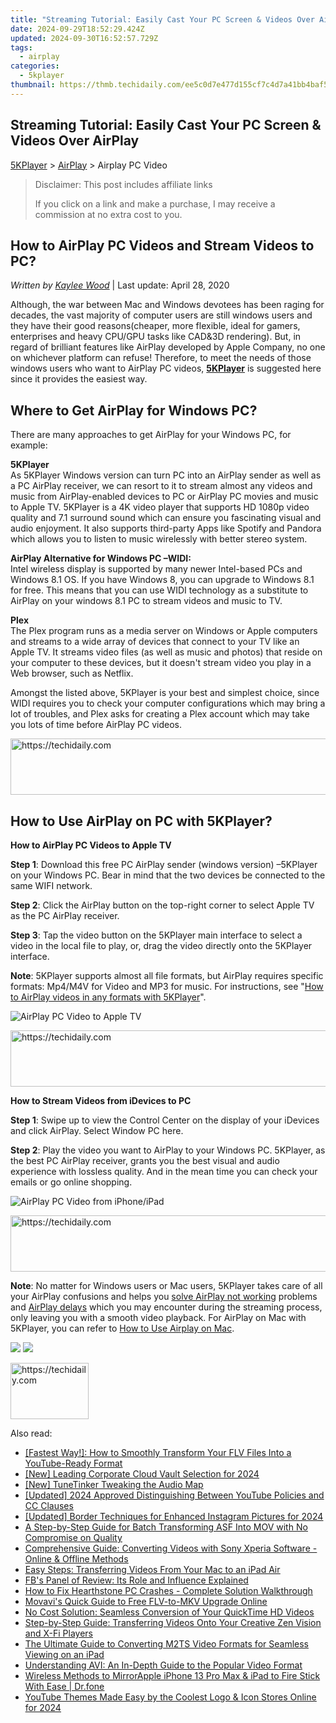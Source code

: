 ```yaml
---
title: "Streaming Tutorial: Easily Cast Your PC Screen & Videos Over AirPlay"
date: 2024-09-29T18:52:29.424Z
updated: 2024-09-30T16:52:57.729Z
tags:
  - airplay
categories:
  - 5kplayer
thumbnail: https://thmb.techidaily.com/ee5c0d7e477d155cf7c4d7a41bb4baf523bd4dd370c1eec84bd95b2e762714db.png
---
```


## Streaming Tutorial: Easily Cast Your PC Screen & Videos Over AirPlay

[5KPlayer](https://tools.techidaily.com/5kplayer/products/) \> [AirPlay](https://tools.techidaily.com/5kplayer/airplay/) \> Airplay PC Video

>  Disclaimer: This post includes affiliate links
>
>  If you click on a link and make a purchase, I may receive a commission at no extra cost to you.
>

## How to AirPlay PC Videos and Stream Videos to PC?

 _Written by [Kaylee Wood](https://www.quora.com/profile/Amanda-Hu-21)_ | Last update: April 28, 2020

Although, the war between Mac and Windows devotees has been raging for decades, the vast majority of computer users are still windows users and they have their good reasons(cheaper, more flexible, ideal for gamers, enterprises and heavy CPU/GPU tasks like CAD&3D rendering). But, in regard of brilliant features like AirPlay developed by Apple Company, no one on whichever platform can refuse! Therefore, to meet the needs of those windows users who want to AirPlay PC videos, [**5KPlayer**](https://tools.techidaily.com/5kplayer/products/) is suggested here since it provides the easiest way.

## Where to Get AirPlay for Windows PC?

There are many approaches to get AirPlay for your Windows PC, for example:

**5KPlayer**  
 As 5KPlayer Windows version can turn PC into an AirPlay sender as well as a PC AirPlay receiver, we can resort to it to stream almost any videos and music from AirPlay-enabled devices to PC or AirPlay PC movies and music to Apple TV. 5KPlayer is a 4K video player that supports HD 1080p video quality and 7.1 surround sound which can ensure you fascinating visual and audio enjoyment. It also supports third-party Apps like Spotify and Pandora which allows you to listen to music wirelessly with better stereo system.

**AirPlay Alternative for Windows PC –WIDI:**   
 Intel wireless display is supported by many newer Intel-based PCs and Windows 8.1 OS. If you have Windows 8, you can upgrade to Windows 8.1 for free. This means that you can use WIDI technology as a substitute to AirPlay on your windows 8.1 PC to stream videos and music to TV. 

**Plex**  
The Plex program runs as a media server on Windows or Apple computers and streams to a wide array of devices that connect to your TV like an Apple TV. It streams video files (as well as music and photos) that reside on your computer to these devices, but it doesn't stream video you play in a Web browser, such as Netflix.

Amongst the listed above, 5KPlayer is your best and simplest choice, since WIDI requires you to check your computer configurations which may bring a lot of troubles, and Plex asks for creating a Plex account which may take you lots of time before AirPlay PC videos.

<!-- affiliate ads begin -->
<a href="https://imp.i357552.net/c/5597632/1061528/11832" target="_top" id="1061528">
  <img src="//a.impactradius-go.com/display-ad/11832-1061528" border="0" alt="https://techidaily.com" width="728" height="90"/>
</a>
<img height="0" width="0" src="https://imp.i357552.net/i/5597632/1061528/11832" style="position:absolute;visibility:hidden;" border="0" />
<!-- affiliate ads end -->

## How to Use AirPlay on PC with 5KPlayer?

**How to AirPlay PC Videos to Apple TV** 

**Step 1**: Download this free PC AirPlay sender (windows version) –5KPlayer on your Windows PC. Bear in mind that the two devices be connected to the same WIFI network.

**Step 2**: Click the AirPlay button on the top-right corner to select Apple TV as the PC AirPlay receiver.

**Step 3**: Tap the video button on the 5KPlayer main interface to select a video in the local file to play, or, drag the video directly onto the 5KPlayer interface.

**Note**: 5KPlayer supports almost all file formats, but AirPlay requires specific formats: Mp4/M4V for Video and MP3 for music. For instructions, see "[How to AirPlay videos in any formats with 5KPlayer](https://tools.techidaily.com/5kplayer/airplay/)". 

![AirPlay PC Video to Apple TV](https://www.5kplayer.com/airplay/img/5k-airplay-xsy-airplay-with-win10-15021501.jpg) 

<!-- affiliate ads begin -->
<a href="https://united.elfm.net/c/5597632/2139563/4704" target="_top" id="2139563">
  <img src="//a.impactradius-go.com/display-ad/4704-2139563" border="0" alt="https://techidaily.com" width="728" height="90"/>
</a>
<img height="0" width="0" src="https://united.elfm.net/i/5597632/2139563/4704" style="position:absolute;visibility:hidden;" border="0" />
<!-- affiliate ads end -->

**How to Stream Videos from iDevices to PC**

**Step 1**: Swipe up to view the Control Center on the display of your iDevices and click AirPlay. Select Window PC here.

**Step 2**: Play the video you want to AirPlay to your Windows PC. 5KPlayer, as the best PC AirPlay receiver, grants you the best visual and audio experience with lossless quality. And in the mean time you can check your emails or go online shopping.

![AirPlay PC Video from iPhone/iPad](https://www.5kplayer.com/airplay/img/5k-airplay-pc-video-zjy-0320002.jpg) 

<!-- affiliate ads begin -->
<a href="https://unicoeye.pxf.io/c/5597632/2134248/18498" target="_top" id="2134248">
  <img src="//a.impactradius-go.com/display-ad/18498-2134248" border="0" alt="https://techidaily.com" width="728" height="90"/>
</a>
<img height="0" width="0" src="https://unicoeye.pxf.io/i/5597632/2134248/18498" style="position:absolute;visibility:hidden;" border="0" />
<!-- affiliate ads end -->

**Note**: No matter for Windows users or Mac users, 5KPlayer takes care of all your AirPlay confusions and helps you [solve AirPlay not working](https://tools.techidaily.com/5kplayer/airplay/) problems and [AirPlay delays](https://tools.techidaily.com/5kplayer/airplay/) which you may encounter during the streaming process, only leaving you with a smooth video playback. For AirPlay on Mac with 5KPlayer, you can refer to [How to Use Airplay on Mac](https://tools.techidaily.com/5kplayer/airplay/).

[![](https://www.5kplayer.com/airplay/../button/freedownwhitewin.png)](https://tools.techidaily.com/5kplayer/products/) [![](https://www.5kplayer.com/airplay/../button/freedownbackmac.png)](https://tools.techidaily.com/5kplayer/products/)

<!-- affiliate ads begin -->
<a href="https://aligracehair.sjv.io/c/5597632/2135409/19272" target="_top" id="2135409">
  <img src="//a.impactradius-go.com/display-ad/19272-2135409" border="0" alt="https://techidaily.com" width="125" height="90"/>
</a>
<img height="0" width="0" src="https://aligracehair.sjv.io/i/5597632/2135409/19272" style="position:absolute;visibility:hidden;" border="0" />
<!-- affiliate ads end -->

<ins class="adsbygoogle"
     style="display:block"
     data-ad-format="autorelaxed"
     data-ad-client="ca-pub-7571918770474297"
     data-ad-slot="1223367746"></ins>

<ins class="adsbygoogle"
     style="display:block"
     data-ad-client="ca-pub-7571918770474297"
     data-ad-slot="8358498916"
     data-ad-format="auto"
     data-full-width-responsive="true"></ins>

<span class="atpl-alsoreadstyle">Also read:</span>
<div><ul>
<li><a href="https://media-tips.techidaily.com/fastest-way-how-to-smoothly-transform-your-flv-files-into-a-youtube-ready-format/"><u>[Fastest Way!]: How to Smoothly Transform Your FLV Files Into a YouTube-Ready Format</u></a></li>
<li><a href="https://fox-info.techidaily.com/new-leading-corporate-cloud-vault-selection-for-2024/"><u>[New] Leading Corporate Cloud Vault Selection for 2024</u></a></li>
<li><a href="https://some-guidance.techidaily.com/new-tunetinker-tweaking-the-audio-map/"><u>[New] TuneTinker Tweaking the Audio Map</u></a></li>
<li><a href="https://facebook-video-share.techidaily.com/updated-2024-approved-distinguishing-between-youtube-policies-and-cc-clauses/"><u>[Updated] 2024 Approved Distinguishing Between YouTube Policies and CC Clauses</u></a></li>
<li><a href="https://instagram-video-files.techidaily.com/updated-border-techniques-for-enhanced-instagram-pictures-for-2024/"><u>[Updated] Border Techniques for Enhanced Instagram Pictures for 2024</u></a></li>
<li><a href="https://media-tips.techidaily.com/a-step-by-step-guide-for-batch-transforming-asf-into-mov-with-no-compromise-on-quality/"><u>A Step-by-Step Guide for Batch Transforming ASF Into MOV with No Compromise on Quality</u></a></li>
<li><a href="https://media-tips.techidaily.com/comprehensive-guide-converting-videos-with-sony-xperia-software-online-and-offline-methods/"><u>Comprehensive Guide: Converting Videos with Sony Xperia Software - Online & Offline Methods</u></a></li>
<li><a href="https://media-tips.techidaily.com/easy-steps-transferring-videos-from-your-mac-to-an-ipad-air/"><u>Easy Steps: Transferring Videos From Your Mac to an iPad Air</u></a></li>
<li><a href="https://facebook.techidaily.com/fbs-panel-of-review-its-role-and-influence-explained/"><u>FB's Panel of Review: Its Role and Influence Explained</u></a></li>
<li><a href="https://program-issues.techidaily.com/how-to-fix-hearthstone-pc-crashes-complete-solution-walkthrough/"><u>How to Fix Hearthstone PC Crashes - Complete Solution Walkthrough</u></a></li>
<li><a href="https://win-ratings.techidaily.com/movavis-quick-guide-to-free-flv-to-mkv-upgrade-online/"><u>Movavi's Quick Guide to Free FLV-to-MKV Upgrade Online</u></a></li>
<li><a href="https://media-tips.techidaily.com/no-cost-solution-seamless-conversion-of-your-quicktime-hd-videos/"><u>No Cost Solution: Seamless Conversion of Your QuickTime HD Videos</u></a></li>
<li><a href="https://media-tips.techidaily.com/step-by-step-guide-transferring-videos-onto-your-creative-zen-vision-and-x-fi-players/"><u>Step-by-Step Guide: Transferring Videos Onto Your Creative Zen Vision and X-Fi Players</u></a></li>
<li><a href="https://media-tips.techidaily.com/the-ultimate-guide-to-converting-m2ts-video-formats-for-seamless-viewing-on-an-ipad/"><u>The Ultimate Guide to Converting M2TS Video Formats for Seamless Viewing on an iPad</u></a></li>
<li><a href="https://media-tips.techidaily.com/understanding-avi-an-in-depth-guide-to-the-popular-video-format/"><u>Understanding AVI: An In-Depth Guide to the Popular Video Format</u></a></li>
<li><a href="https://screen-mirror.techidaily.com/wireless-methods-to-mirrorapple-iphone-13-pro-max-and-ipad-to-fire-stick-with-ease-drfone-by-drfone-ios/"><u>Wireless Methods to MirrorApple iPhone 13 Pro Max & iPad to Fire Stick With Ease | Dr.fone</u></a></li>
<li><a href="https://facebook-video-share.techidaily.com/youtube-themes-made-easy-by-the-coolest-logo-and-icon-stores-online-for-2024/"><u>YouTube Themes Made Easy by the Coolest Logo & Icon Stores Online for 2024</u></a></li>
</ul></div>

